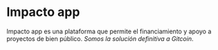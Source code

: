 <h1>Impacto app <img href="./front/public/impacto-logo.png"/></h1>
<p>Impacto app es una plataforma que permite el financiamiento y apoyo a proyectos de bien público. <i>Somos la solución definitiva a Gitcoin</i>.</p>